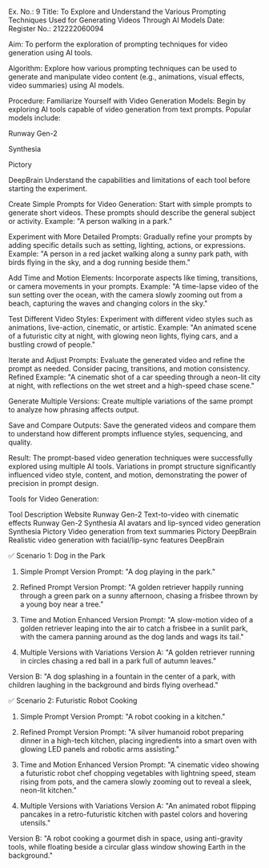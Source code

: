Ex. No.: 9
Title: To Explore and Understand the Various Prompting Techniques Used for Generating Videos Through AI Models
Date:  \
Register No.: 212222060094

Aim:
To perform the exploration of prompting techniques for video generation using AI tools.

Algorithm:
Explore how various prompting techniques can be used to generate and manipulate video content (e.g., animations, visual effects, video summaries) using AI models.

Procedure:
Familiarize Yourself with Video Generation Models:
Begin by exploring AI tools capable of video generation from text prompts. Popular models include:

Runway Gen-2

Synthesia

Pictory

DeepBrain
Understand the capabilities and limitations of each tool before starting the experiment.

Create Simple Prompts for Video Generation:
Start with simple prompts to generate short videos. These prompts should describe the general subject or activity.
Example: "A person walking in a park."

Experiment with More Detailed Prompts:
Gradually refine your prompts by adding specific details such as setting, lighting, actions, or expressions.
Example: "A person in a red jacket walking along a sunny park path, with birds flying in the sky, and a dog running beside them."

Add Time and Motion Elements:
Incorporate aspects like timing, transitions, or camera movements in your prompts.
Example: "A time-lapse video of the sun setting over the ocean, with the camera slowly zooming out from a beach, capturing the waves and changing colors in the sky."

Test Different Video Styles:
Experiment with different video styles such as animations, live-action, cinematic, or artistic.
Example: "An animated scene of a futuristic city at night, with glowing neon lights, flying cars, and a bustling crowd of people."

Iterate and Adjust Prompts:
Evaluate the generated video and refine the prompt as needed. Consider pacing, transitions, and motion consistency.
Refined Example: "A cinematic shot of a car speeding through a neon-lit city at night, with reflections on the wet street and a high-speed chase scene."

Generate Multiple Versions:
Create multiple variations of the same prompt to analyze how phrasing affects output.

Save and Compare Outputs:
Save the generated videos and compare them to understand how different prompts influence styles, sequencing, and quality.

Result:
The prompt-based video generation techniques were successfully explored using multiple AI tools. Variations in prompt structure significantly influenced video style, content, and motion, demonstrating the power of precision in prompt design.

Tools for Video Generation:


Tool	Description	Website
Runway Gen-2	Text-to-video with cinematic effects	Runway Gen-2
Synthesia	AI avatars and lip-synced video generation	Synthesia
Pictory	Video generation from text summaries	Pictory
DeepBrain	Realistic video generation with facial/lip-sync features	DeepBrain

✅ Scenario 1: Dog in the Park
1. Simple Prompt Version
Prompt:
"A dog playing in the park."

2. Refined Prompt Version
Prompt:
"A golden retriever happily running through a green park on a sunny afternoon, chasing a frisbee thrown by a young boy near a tree."

3. Time and Motion Enhanced Version
Prompt:
"A slow-motion video of a golden retriever leaping into the air to catch a frisbee in a sunlit park, with the camera panning around as the dog lands and wags its tail."

4. Multiple Versions with Variations
Version A:
"A golden retriever running in circles chasing a red ball in a park full of autumn leaves."

Version B:
"A dog splashing in a fountain in the center of a park, with children laughing in the background and birds flying overhead."

✅ Scenario 2: Futuristic Robot Cooking
1. Simple Prompt Version
Prompt:
"A robot cooking in a kitchen."

2. Refined Prompt Version
Prompt:
"A silver humanoid robot preparing dinner in a high-tech kitchen, placing ingredients into a smart oven with glowing LED panels and robotic arms assisting."

3. Time and Motion Enhanced Version
Prompt:
"A cinematic video showing a futuristic robot chef chopping vegetables with lightning speed, steam rising from pots, and the camera slowly zooming out to reveal a sleek, neon-lit kitchen."

4. Multiple Versions with Variations
Version A:
"An animated robot flipping pancakes in a retro-futuristic kitchen with pastel colors and hovering utensils."

Version B:
"A robot cooking a gourmet dish in space, using anti-gravity tools, while floating beside a circular glass window showing Earth in the background."


